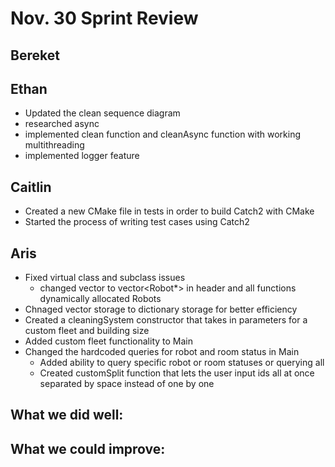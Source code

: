 # Nov. 30 Sprint Review


## Bereket


## Ethan
- Updated the clean sequence diagram
- researched async
- implemented clean function and cleanAsync function with working multithreading
- implemented logger feature

## Caitlin
- Created a new CMake file in tests in order to build Catch2 with CMake
- Started the process of writing test cases using Catch2


## Aris

- Fixed virtual class and subclass issues
  - changed vector to vector<Robot*> in header and all functions dynamically allocated Robots
- Chnaged vector storage to dictionary storage for better efficiency 
- Created a cleaningSystem constructor that takes in parameters for a custom fleet and building size
- Added custom fleet functionality to Main
- Changed the hardcoded queries for robot and room status in Main
  - Added ability to query specific robot or room statuses or querying all
  - Created customSplit function that lets the user input ids all at once separated by space instead of one by one      



## What we did well:


## What we could improve:

